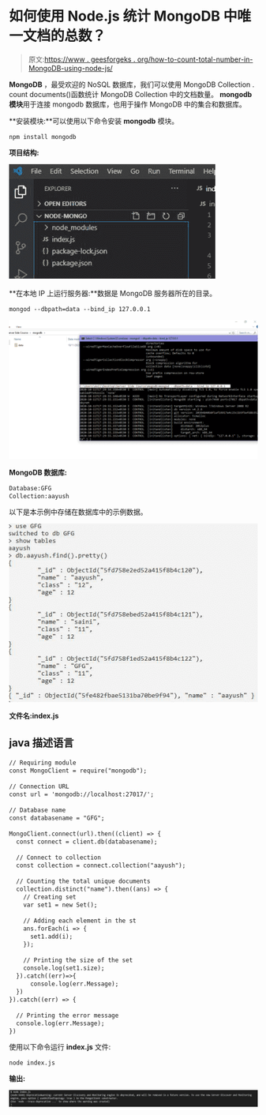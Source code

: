 # 如何使用 Node.js 统计 MongoDB 中唯一文档的总数？

> 原文:[https://www . geesforgeks . org/how-to-count-total-number-in-MongoDB-using-node-js/](https://www.geeksforgeeks.org/how-to-count-total-number-of-unique-documents-in-mongodb-using-node-js/)

**MongoDB** ，最受欢迎的 NoSQL 数据库，我们可以使用 MongoDB Collection . count documents()函数统计 MongoDB Collection 中的文档数量。 **mongodb** **模块**用于连接 mongodb 数据库，也用于操作 MongoDB 中的集合和数据库。

**安装模块:**可以使用以下命令安装 **mongodb** 模块。

```
npm install mongodb
```

**项目结构:**

![](img/680c11a4a464432626c22f3eee5f7f10.png)

**在本地 IP 上运行服务器:**数据是 MongoDB 服务器所在的目录。

```
mongod --dbpath=data --bind_ip 127.0.0.1
```

![](img/1e52d87f2ec35e8c724e121c4d12f7e0.png)

**MongoDB 数据库:**

```
Database:GFG
Collection:aayush
```

以下是本示例中存储在数据库中的示例数据。

![](img/bc961d685cbe113ef4d34918824c1f36.png)

**文件名:index.js**

## java 描述语言

```
// Requiring module
const MongoClient = require("mongodb");

// Connection URL
const url = 'mongodb://localhost:27017/';

// Database name
const databasename = "GFG";

MongoClient.connect(url).then((client) => {
  const connect = client.db(databasename);

  // Connect to collection
  const collection = connect.collection("aayush");

  // Counting the total unique documents
  collection.distinct("name").then((ans) => {
    // Creating set
    var set1 = new Set();

    // Adding each element in the st   
    ans.forEach(i => {
      set1.add(i); 
    });

    // Printing the size of the set
    console.log(set1.size);
  }).catch((err)=>{
      console.log(err.Message);
  }) 
}).catch((err) => {

  // Printing the error message
  console.log(err.Message);
})
```

使用以下命令运行 **index.js** 文件:

```
node index.js
```

**输出:**

![](img/5a6fd7deed377d6468defad59152bf2c.png)